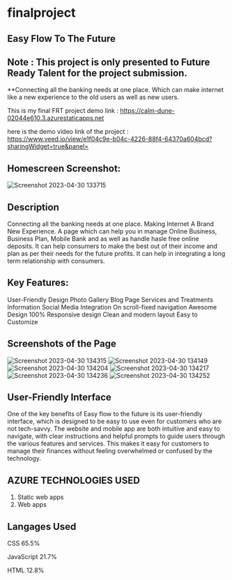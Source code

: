 # finalproject
## Easy Flow To The Future

## Note : This project is only presented to Future Ready Talent for the project submission.
**Connecting all the banking needs at one place. Which can make internet like a new experience to the old users as well as new users.

This is my final FRT project demo link : https://calm-dune-02044e610.3.azurestaticapps.net

here is the demo video link of the project : https://www.veed.io/view/e1f04c9e-b04c-4226-88f4-64370a604bcd?sharingWidget=true&panel=

## Homescreen Screenshot:
![Screenshot 2023-04-30 133715](https://user-images.githubusercontent.com/124879425/235342767-803622fc-76d7-401c-8f72-de61732f10e0.png)

## Description 
Connecting all the banking needs at one place. Making Internet A Brand New Experience. A page which can help you in manage Online Business, Business Plan, Mobile Bank and as well as handle hasle free online deposits. It can help consumers to make the best out of their income and plan as per their needs for the future profits. It can help in integrating a long term relationship with consumers.

## Key Features:
User-Friendly Design
Photo Gallery
Blog Page
Services and Treatments Information
Social Media Integration
On scroll-fixed navigation
Awesome Design
100% Responsive design
Clean and modern layout
Easy to Customize

## Screenshots of the Page
![Screenshot 2023-04-30 134315](https://user-images.githubusercontent.com/124879425/235342986-052435c8-0945-4c72-bef0-6864a3f7bb69.png)
![Screenshot 2023-04-30 134149](https://user-images.githubusercontent.com/124879425/235342988-db21dee7-4158-47cc-bb38-b4419567968a.png)
![Screenshot 2023-04-30 134204](https://user-images.githubusercontent.com/124879425/235342989-8f26c2d0-5ee6-4a50-b3ad-23c36574c76a.png)
![Screenshot 2023-04-30 134217](https://user-images.githubusercontent.com/124879425/235342990-9290e167-0dc2-4210-a915-c817ad0d2433.png)
![Screenshot 2023-04-30 134236](https://user-images.githubusercontent.com/124879425/235342991-851cec77-aab4-42ca-a048-b01b4b4d2945.png)
![Screenshot 2023-04-30 134252](https://user-images.githubusercontent.com/124879425/235342992-a2b4a4ab-bae6-4822-ac2d-8aca58d34419.png)

## User-Friendly Interface
One of the key benefits of Easy flow to the future is its user-friendly interface, which is designed to be easy to use even for customers who are not tech-savvy. The website and mobile app are both intuitive and easy to navigate, with clear instructions and helpful prompts to guide users through the various features and services. This makes it easy for customers to manage their finances without feeling overwhelmed or confused by the technology.

## AZURE TECHNOLOGIES USED
1. Static web apps
2. Web apps

## Langages Used 

CSS
65.5%
 
JavaScript
21.7%
 
HTML
12.8%
